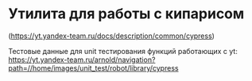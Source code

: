 Утилита для работы с кипарисом
====

(https://yt.yandex-team.ru/docs/description/common/cypress)

Тестовые данные для unit тестирования функций работающих с yt: https://yt.yandex-team.ru/arnold/navigation?path=//home/images/unit_test/robot/library/cypress
